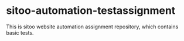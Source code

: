 # sitoo-automation-testassignment
This is sitoo website automation assignment repository, which contains basic tests.
